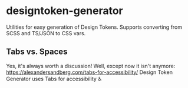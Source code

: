 # designtoken-generator

Utilities for easy generation of Design Tokens. Supports converting from SCSS and TS/JSON to CSS vars.

## Tabs vs. Spaces

Yes, it's always worth a discussion! Well, except now it isn't anymore: https://alexandersandberg.com/tabs-for-accessibility/
Design Token Generator uses Tabs for accessibility :wheelchair:

